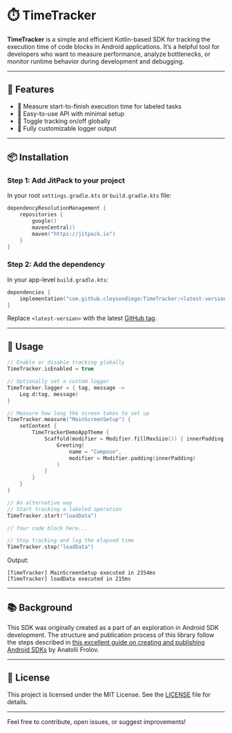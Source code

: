 # ⏱️ TimeTracker

**TimeTracker** is a simple and efficient Kotlin-based SDK for tracking the execution time of code blocks in Android applications. It’s a helpful tool for developers who want to measure performance, analyze bottlenecks, or monitor runtime behavior during development and debugging.

---

## 🚀 Features

- 🔹 Measure start-to-finish execution time for labeled tasks  
- 🔹 Easy-to-use API with minimal setup  
- 🔹 Toggle tracking on/off globally  
- 🔹 Fully customizable logger output

---

## 📦 Installation

### Step 1: Add JitPack to your project

In your root `settings.gradle.kts` or `build.gradle.kts` file:

```kotlin
dependencyResolutionManagement {
    repositories {
        google()
        mavenCentral()
        maven("https://jitpack.io")
    }
}
```

### Step 2: Add the dependency

In your app-level `build.gradle.kts`:

```kotlin
dependencies {
    implementation("com.github.cleysondiego:TimeTracker:<latest-version>")
}
```

Replace `<latest-version>` with the latest [GitHub tag](https://github.com/cleysondiego/TimeTracker/tags).

---

## 🧪 Usage

```kotlin
// Enable or disable tracking globally
TimeTracker.isEnabled = true

// Optionally set a custom logger
TimeTracker.logger = { tag, message ->
    Log.d(tag, message)
}

// Measure how long the screen takes to set up
TimeTracker.measure("MainScreenSetup") {
    setContent {
        TimeTrackerDemoAppTheme {
            Scaffold(modifier = Modifier.fillMaxSize()) { innerPadding ->
                Greeting(
                    name = "Compose",
                    modifier = Modifier.padding(innerPadding)
                )
            }
        }
    }
}

// An alternative way
// Start tracking a labeled operation
TimeTracker.start("loadData")

// Your code block here...

// Stop tracking and log the elapsed time
TimeTracker.stop("loadData")
```

Output:
```
[TimeTracker] MainScreenSetup executed in 2354ms
[TimeTracker] loadData executed in 215ms
```

---

## 📚 Background

This SDK was originally created as a part of an exploration in Android SDK development. The structure and publication process of this library follow the steps described in [this excellent guide on creating and publishing Android SDKs](https://proandroiddev.com/creating-and-publishing-an-android-sdk-a-simple-step-by-step-guide-that-actually-works-3cf3a205f1e4) by Anatolii Frolov.

---

## 📝 License

This project is licensed under the MIT License. See the [LICENSE](LICENSE) file for details.

---

Feel free to contribute, open issues, or suggest improvements!

